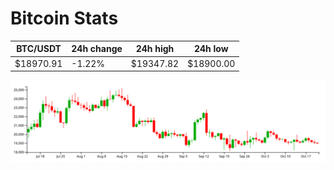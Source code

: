 # Bitcoin Stats

BTC/USDT|24h change|24h high|24h low|
|---|---|---|---|
|$18970.91|-1.22%|$19347.82|$18900.00|

<img src="./chart.svg">
